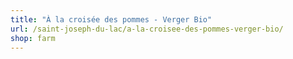```yaml
---
title: "À la croisée des pommes - Verger Bio"
url: /saint-joseph-du-lac/a-la-croisee-des-pommes-verger-bio/
shop: farm
---
```

